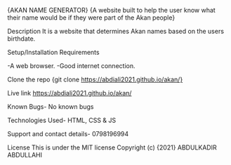 {AKAN NAME GENERATOR}
{A website built to help the user know what their name would be if they were part of the Akan people}

Description
It is a website that determines Akan names based on the users birthdate.

Setup/Installation Requirements

-A web browser.
-Good internet connection.

Clone the repo {git clone https://abdiali2021.github.io/akan/} 

Live link 
https://abdiali2021.github.io/akan/

Known Bugs- 
No known bugs

Technologies Used-
HTML, CSS & JS

Support and contact details-
0798196994

License
This is under the MIT license Copyright (c) {2021} ABDULKADIR ABDULLAHI
